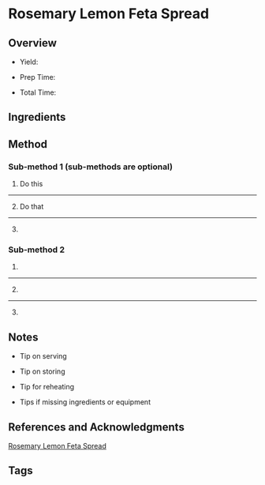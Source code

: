 # Rosemary Lemon Feta Spread

## Overview

- Yield:

- Prep Time:

- Total Time:

## Ingredients



## Method

### Sub-method 1 (sub-methods are optional)

1. Do this
---
2. Do that
---
3.

### Sub-method 2

1.
---
2.
---
3.

## Notes

- Tip on serving

- Tip on storing

- Tip for reheating

- Tips if missing ingredients or equipment

## References and Acknowledgments

[Rosemary Lemon Feta Spread](http://snappygourmet.com/rosemary-lemon-feta-spread/)

## Tags


